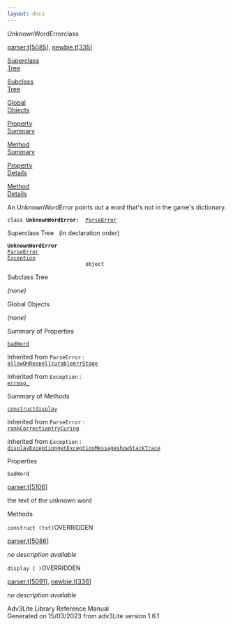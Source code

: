```yaml
---
layout: docs
---
```

<span class="title">UnknownWordError</span><span class="type">class</span>

[parser.t](../file/parser.t.html)\[[5085](../source/parser.t.html#5085)\],
[newbie.t](../file/newbie.t.html)\[[335](../source/newbie.t.html#335)\]

[Superclass  
Tree](#_SuperClassTree_)

[Subclass  
Tree](#_SubClassTree_)

[Global  
Objects](#_ObjectSummary_)

[Property  
Summary](#_PropSummary_)

[Method  
Summary](#_MethodSummary_)

[Property  
Details](#_Properties_)

[Method  
Details](#_Methods_)



An UnknownWordError points out a word that's not in the game's
dictionary.

`class `**`UnknownWordError`**` :   `[`ParseError`](../object/ParseError.html)



<span id="_SuperClassTree_"></span>



<span class="hdln">Superclass Tree</span>   (in declaration order)



**`UnknownWordError`**  
[`ParseError`](../object/ParseError.html)  
[`Exception`](../object/Exception.html)  
`                         object`  
<span id="_SubClassTree_"></span>



<span class="hdln">Subclass Tree</span>  



*(none)* <span id="_ObjectSummary_"></span>



<span class="hdln">Global Objects</span>  



*(none)* <span id="_PropSummary_"></span>



<span class="hdln">Summary of Properties</span>  



[`badWord`](#badWord)

Inherited from `ParseError` :  
[`allowOnRespell`](../object/ParseError.html#allowOnRespell)[`curable`](../object/ParseError.html#curable)[`errStage`](../object/ParseError.html#errStage)

Inherited from `Exception` :  
[`errmsg_`](../object/Exception.html#errmsg_)

<span id="_MethodSummary_"></span>



<span class="hdln">Summary of Methods</span>  



[`construct`](#construct)[`display`](#display)

Inherited from `ParseError` :  
[`rankCorrection`](../object/ParseError.html#rankCorrection)[`tryCuring`](../object/ParseError.html#tryCuring)

Inherited from `Exception` :  
[`displayException`](../object/Exception.html#displayException)[`getExceptionMessage`](../object/Exception.html#getExceptionMessage)[`showStackTrace`](../object/Exception.html#showStackTrace)

<span id="_Properties_"></span>



<span class="hdln">Properties</span>  



<span id="badWord"></span>

`badWord`

[parser.t](../file/parser.t.html)\[[5106](../source/parser.t.html#5106)\]



the text of the unknown word



<span id="_Methods_"></span>



<span class="hdln">Methods</span>  



<span id="construct"></span>

`construct (txt)`<span class="rem">OVERRIDDEN</span>

[parser.t](../file/parser.t.html)\[[5086](../source/parser.t.html#5086)\]



*no description available*



<span id="display"></span>

`display ( )`<span class="rem">OVERRIDDEN</span>

[parser.t](../file/parser.t.html)\[[5091](../source/parser.t.html#5091)\],
[newbie.t](../file/newbie.t.html)\[[336](../source/newbie.t.html#336)\]



*no description available*





Adv3Lite Library Reference Manual  
Generated on 15/03/2023 from adv3Lite version 1.6.1


